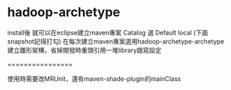 hadoop-archetype
================


install後
就可以在eclipse建立maven專案
Catalog 選 Default local (下面snapshot記得打勾)
在每次建立maven專案選用hadoop-archetype-archetype
建立雛形架構，省掉開發時重頭引用一堆library跟寫設定

================

使用時需要改MRUnit，還有maven-shade-plugin的mainClass


